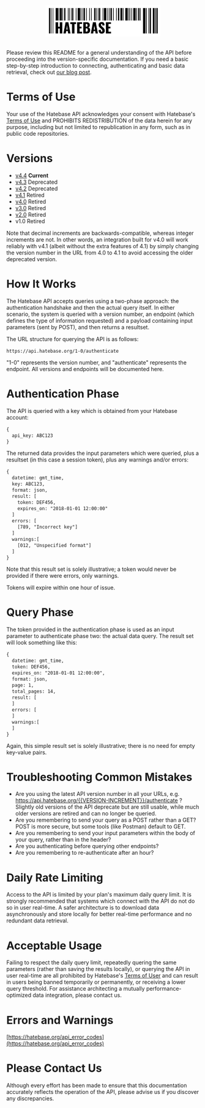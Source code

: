 <center><a href='https://hatebase.org'><img src="logo.png" width="300" ></a></center><br />

Please review this README for a general understanding of the API before proceeding into the version-specific documentation. If you need a basic step-by-step introduction to connecting, authenticating and basic data retrieval, check out [our blog post](https://hatebase.org/news/2018/12/11/getting-started-with-the-hatebase-api-v4-0).

# Terms of Use

Your use of the Hatebase API acknowledges your consent with Hatebase's [Terms of Use](https://hatebase.org/terms) and PROHIBITS REDISTRIBUTION of the data herein for any purpose, including but not limited to republication in any form, such as in public code repositories.

# Versions

- [v4.4](current/v4-4/overview.md) **Current**
- [v4.3](archived/v4-3/overview.md) Deprecated
- [v4.2](archived/v4-2/overview.md) Deprecated
- [v4.1](archived/v4-1/overview.md) Retired
- [v4.0](archived/v4-0/overview.md) Retired
- [v3.0](archived/v3-0/overview.md) Retired
- [v2.0](archived/v2-0/overview.md) Retired
- v1.0 Retired

Note that decimal increments are backwards-compatible, whereas integer increments are not. In other words, an integration built for v4.0 will work reliably with v4.1 (albeit without the extra features of 4.1) by simply changing the version number in the URL from 4.0 to 4.1 to avoid accessing the older deprecated version.

# How It Works

The Hatebase API accepts queries using a two-phase approach: the authentication handshake and then the actual query itself. In either scenario, the system is queried with a version number, an endpoint (which defines the type of information requested) and a payload containing input parameters (sent by POST), and then returns a resultset.

The URL structure for querying the API is as follows:

```
https://api.hatebase.org/1-0/authenticate
```

"1-0" represents the version number, and "authenticate" represents the endpoint. All versions and endpoints will be documented here.

# Authentication Phase

The API is queried with a key which is obtained from your Hatebase account:

```
{
  api_key: ABC123
}
```

The returned data provides the input parameters which were queried, plus a resultset (in this case a session token), plus any warnings and/or errors:


```
{
  datetime: gmt_time,
  key: ABC123,
  format: json,
  result: [
    token: DEF456,
    expires_on: "2018-01-01 12:00:00"
  ]
  errors: [
    [789, "Incorrect key"]
  ]
  warnings:[
    [012, "Unspecified format"]
  ]
}
```

Note that this result set is solely illustrative; a token would never be provided if there were errors, only warnings.

Tokens will expire within one hour of issue.

# Query Phase

The token provided in the authentication phase is used as an input parameter to authenticate phase two: the actual data query. The result set will look something like this:


```
{
  datetime: gmt_time,
  token: DEF456,
  expires_on: "2018-01-01 12:00:00",
  format: json,
  page: 1,
  total_pages: 14,
  result: [
  ]
  errors: [
  ]
  warnings:[
  ]
}
```

Again, this simple result set is solely illustrative; there is no need for empty key-value pairs.

# Troubleshooting Common Mistakes

- Are you using the latest API version number in all your URLs, e.g. https://api.hatebase.org/{{VERSION-INCREMENT}}/authenticate ? Slightly old versions of the API deprecate but are still usable, while much older versions are retired and can no longer be queried.
- Are you remembering to send your query as a POST rather than a GET? POST is more secure, but some tools (like Postman) default to GET.
- Are you remembering to send your input parameters within the body of your query, rather than in the header?
- Are you authenticating before querying other endpoints?
- Are you remembering to re-authenticate after an hour?

# Daily Rate Limiting

Access to the API is limited by your plan's maximum daily query limit. It is strongly recommended that systems which connect with the API do not do so in user real-time. A safer architecture is to download data asynchronously and store locally for better real-time performance and no redundant data retrieval.

# Acceptable Usage

Failing to respect the daily query limit, repeatedly quering the same parameters (rather than saving the results locally), or querying the API in user real-time are all prohibited by Hatebase's [Terms of User](https://hatebase.org/terms) and can result in users being banned temporarily or permanently, or receiving a lower query threshold. For assistance architecting a mutually performance-optimized data integration, please contact us.

# Errors and Warnings

[https://hatebase.org/api_error_codes](https://hatebase.org/api_error_codes)

# Please Contact Us

Although every effort has been made to ensure that this documentation accurately reflects the operation of the API, please advise us if you discover any discrepancies.
